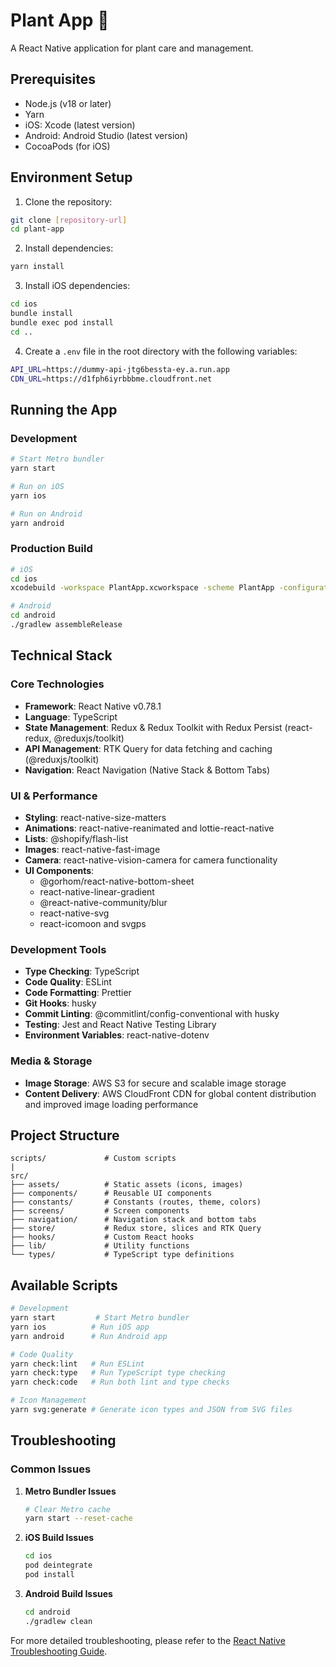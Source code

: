 # Plant App 🌱

A React Native application for plant care and management.

## Prerequisites

- Node.js (v18 or later)
- Yarn
- iOS: Xcode (latest version)
- Android: Android Studio (latest version)
- CocoaPods (for iOS)

## Environment Setup

1. Clone the repository:

```bash
git clone [repository-url]
cd plant-app
```

2. Install dependencies:

```bash
yarn install
```

3. Install iOS dependencies:

```bash
cd ios
bundle install
bundle exec pod install
cd ..
```

4. Create a `.env` file in the root directory with the following variables:

```bash
API_URL=https://dummy-api-jtg6bessta-ey.a.run.app
CDN_URL=https://d1fph6iyrbbbme.cloudfront.net
```

## Running the App

### Development

```bash
# Start Metro bundler
yarn start

# Run on iOS
yarn ios

# Run on Android
yarn android
```

### Production Build

```bash
# iOS
cd ios
xcodebuild -workspace PlantApp.xcworkspace -scheme PlantApp -configuration Release

# Android
cd android
./gradlew assembleRelease
```

## Technical Stack

### Core Technologies

- **Framework**: React Native v0.78.1
- **Language**: TypeScript
- **State Management**: Redux & Redux Toolkit with Redux Persist (react-redux, @reduxjs/toolkit)
- **API Management**: RTK Query for data fetching and caching (@reduxjs/toolkit)
- **Navigation**: React Navigation (Native Stack & Bottom Tabs)

### UI & Performance

- **Styling**: react-native-size-matters
- **Animations**: react-native-reanimated and lottie-react-native
- **Lists**: @shopify/flash-list
- **Images**: react-native-fast-image
- **Camera**: react-native-vision-camera for camera functionality
- **UI Components**:
  - @gorhom/react-native-bottom-sheet
  - react-native-linear-gradient
  - @react-native-community/blur
  - react-native-svg
  - react-icomoon and svgps

### Development Tools

- **Type Checking**: TypeScript
- **Code Quality**: ESLint
- **Code Formatting**: Prettier
- **Git Hooks**: husky
- **Commit Linting**: @commitlint/config-conventional with husky
- **Testing**: Jest and React Native Testing Library
- **Environment Variables**: react-native-dotenv

### Media & Storage

- **Image Storage**: AWS S3 for secure and scalable image storage
- **Content Delivery**: AWS CloudFront CDN for global content distribution and improved image loading performance

## Project Structure

```
scripts/             # Custom scripts
|
src/
├── assets/          # Static assets (icons, images)
├── components/      # Reusable UI components
├── constants/       # Constants (routes, theme, colors)
├── screens/         # Screen components
├── navigation/      # Navigation stack and bottom tabs
├── store/           # Redux store, slices and RTK Query
├── hooks/           # Custom React hooks
├── lib/             # Utility functions
└── types/           # TypeScript type definitions
```

## Available Scripts

```bash
# Development
yarn start         # Start Metro bundler
yarn ios          # Run iOS app
yarn android      # Run Android app

# Code Quality
yarn check:lint   # Run ESLint
yarn check:type   # Run TypeScript type checking
yarn check:code   # Run both lint and type checks

# Icon Management
yarn svg:generate # Generate icon types and JSON from SVG files
```

## Troubleshooting

### Common Issues

1. **Metro Bundler Issues**

   ```bash
   # Clear Metro cache
   yarn start --reset-cache
   ```

2. **iOS Build Issues**

   ```bash
   cd ios
   pod deintegrate
   pod install
   ```

3. **Android Build Issues**
   ```bash
   cd android
   ./gradlew clean
   ```

For more detailed troubleshooting, please refer to the [React Native Troubleshooting Guide](https://reactnative.dev/docs/troubleshooting).
